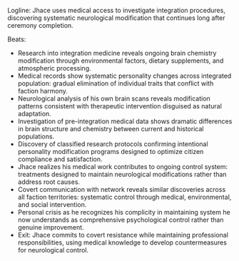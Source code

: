﻿---
series: 2
novella: 4
file: S2N4_CH08
type: chapter
pov: Jhace
setting: Medical research facility - truth investigation
word_target_min: 1201
word_target_max: 2299
status: outline
---
Logline: Jhace uses medical access to investigate integration procedures, discovering systematic neurological modification that continues long after ceremony completion.

Beats:
- Research into integration medicine reveals ongoing brain chemistry modification through environmental factors, dietary supplements, and atmospheric processing.
- Medical records show systematic personality changes across integrated population: gradual elimination of individual traits that conflict with faction harmony.
- Neurological analysis of his own brain scans reveals modification patterns consistent with therapeutic intervention disguised as natural adaptation.
- Investigation of pre-integration medical data shows dramatic differences in brain structure and chemistry between current and historical populations.
- Discovery of classified research protocols confirming intentional personality modification programs designed to optimize citizen compliance and satisfaction.
- Jhace realizes his medical work contributes to ongoing control system: treatments designed to maintain neurological modifications rather than address root causes.
- Covert communication with network reveals similar discoveries across all faction territories: systematic control through medical, environmental, and social intervention.
- Personal crisis as he recognizes his complicity in maintaining system he now understands as comprehensive psychological control rather than genuine improvement.
- Exit: Jhace commits to covert resistance while maintaining professional responsibilities, using medical knowledge to develop countermeasures for neurological control.